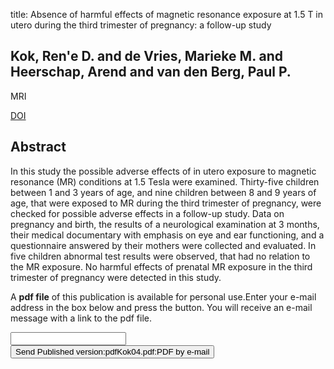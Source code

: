 title: Absence of harmful effects of magnetic resonance exposure at 1.5 T in utero during the third trimester of pregnancy: a follow-up study

## Kok, Ren'e D. and de Vries, Marieke M. and Heerschap, Arend and van den Berg, Paul P.
MRI

<a href="https://doi.org/10.1016/j.mri.2004.01.047">DOI</a>

## Abstract
In this study the possible adverse effects of in utero exposure to magnetic resonance (MR) conditions at 1.5 Tesla were examined. Thirty-five children between 1 and 3 years of age, and nine children between 8 and 9 years of age, that were exposed to MR during the third trimester of pregnancy, were checked for possible adverse effects in a follow-up study. Data on pregnancy and birth, the results of a neurological examination at 3 months, their medical documentary with emphasis on eye and ear functioning, and a questionnaire answered by their mothers were collected and evaluated. In five children abnormal test results were observed, that had no relation to the MR exposure. No harmful effects of prenatal MR exposure in the third trimester of pregnancy were detected in this study.

A <b>pdf file</b> of this publication is available for personal use.Enter your e-mail address in the box below and press the button. You will receive an e-mail message with a link to the pdf file.
<form action="sender.php">  <input type="text" name="email">  <input type="submit" value="Send Published version:pdfKok04.pdf:PDF by e-mail"></form>